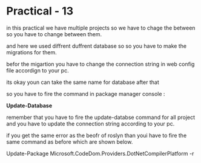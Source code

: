 # Practical - 13

in this practical we have multiple projects so we have to chage the between so you have to change between them.

and here we used diffrent duffrent database so so you have to make the migrations for them.

befor the migartion you have to change the connection string in web config file accordign to your pc.

its okay youn can take the same name for database after that

so you have to fire the command in package manager console :

<strong> Update-Database </strong>

remember that you have to fire the update-databse command for all project and you have to update the connection string according to your pc.

if you get the same error as the beofr of roslyn than youi have to fire the same command as before which are shown below.

<string> Update-Package Microsoft.CodeDom.Providers.DotNetCompilerPlatform -r </strong>
